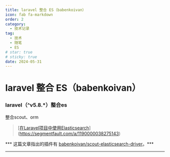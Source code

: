 ```yaml
---
title: laravel 整合 ES（babenkoivan）
icon: fab fa-markdown
order: 2
category:
  - 技术记录
tag:
  - 技术
  - 随笔
  - ES
# star: true
# sticky: true
date: 2024-05-31
---
```


# laravel 整合 ES（babenkoivan）

### laravel（^v5.8.*）整合es



整合scout、orm



> [[在Laravel项目中使用Elasticsearch](https://segmentfault.com/a/1190000038275143)](https://segmentfault.com/a/1190000038275143)

*** 这篇文章指出的插件有 [babenkoivan/scout-elasticsearch-driver](https://github.com/babenkoivan/scout-elasticsearch-driver)。***





***





















